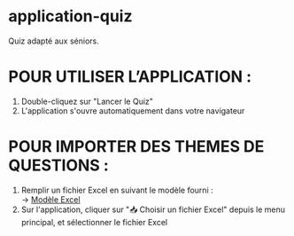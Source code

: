 # application-quiz
Quiz adapté aux séniors.

# POUR UTILISER L’APPLICATION :

1. Double-cliquez sur "Lancer le Quiz"
2. L'application s'ouvre automatiquement dans votre navigateur

# POUR IMPORTER DES THEMES DE QUESTIONS :
1. Remplir un fichier Excel en suivant le modèle fourni :  
   → [Modèle Excel](https://github.com/IWawan/application-quiz/blob/main/questions_excel/questions-culture_generale-1.xlsx)
2. Sur l'application, cliquer sur "📥 Choisir un fichier Excel" depuis le menu principal, et sélectionner le fichier Excel
